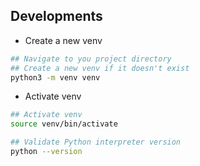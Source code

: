 ## Developments

- Create a new venv
``` zsh
## Navigate to you project directory
## Create a new venv if it doesn't exist
python3 -m venv venv 
```


- Activate venv
``` zsh
## Activate venv
source venv/bin/activate

## Validate Python interpreter version
python --version
```



